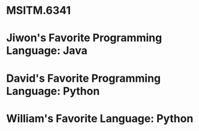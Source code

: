 # MSITM.6341

# Jiwon's Favorite Programming Language: Java
# David's Favorite Programming Language: Python

# William's Favorite Language: Python